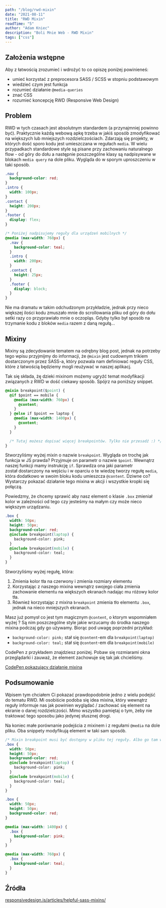 ```yaml
---
path: "/blog/rwd-mixin"
date: "2021-08-11"
title: "RWD Mixin"
readTime: "5"
author: "Adam Kniec"
description: "Boli Mnie Web - RWD Mixin"
tags: ["css"]
---
```


## Założenia wstępne

Aby z łatwością zrozumieć i wdrożyć to co opiszę poniżej powinieneś:

- umieć korzystać z preprocesora SASS / SCSS w stopniu podstawowym
- wiedzieć czym jest funkcja
- rozumieć działanie `@media-queries`
- znać CSS
- rozumieć koncepcję RWD (Responsive Web Design)

## Problem

RWD w tych czasach jest absolutnym standardem (a przynajmniej powinno być).
Praktycznie każdą webową apkę trzeba w jakiś sposób zmodyfikować na większych lub mniejszych rozdzielczościach. Zdarzają się projekty, w których dość sporo kodu jest umieszczana w regułach `media`. W wielu przypadkach standardowe style są pisane przy zachowaniu naturalnego flow - od góry do dołu a następnie poszczególne klasy są nadpisywane w blokach `media query` na dole pliku.
Wygląda do w sporym uproszczeniu w taki sposób.

```css
.nav {
  background-color: red;
}
.intro {
  width: 100px;
}
.contact {
  height: 200px;
}
.footer {
  display: flex;
}

/* Poniżej nadpisujemy reguły dla urządzeń mobilnych */
@media (max-width: 760px) {
  .nav {
    background-color: teal;
  }
  .intro {
    width: 200px;
  }
  .contact {
    height: 25px;
  }
  .footer {
    display: block;
  }
}
```

Nie ma dramatu w takim odchudzonym przykładzie, jednak przy nieco większej ilości kodu zmuszało mnie do scrollowania pliku od góry do dołu setki razy co przyprawiało mnie o oczopląs. Gdyby tylko był sposób na trzymanie kodu z bloków `media` razem z daną regułą...

## Mixiny

Mixiny są zdecydowanie tematem na odrębny blog post, jednak na potrzeby tego wpisu przyjmijmy do informacji, że `@mixin` jest cudownym trikiem dostarczonym przez SASS-a, który pozwala nam definiować reguły CSS, które z łatwością będziemy mogli reużywać w naszej aplikacj.

Tak się składa, żę dzieki mixinom możemy ugryźć temat modyfikacji związanych z RWD w dość ciekawy sposób. Spójrz na poniższy snippet.

```css
@mixin breakpoint($point) {
  @if $point == mobile {
    @media (max-width: 760px) {
      @content;
    }
  } @else if $point == laptop {
    @media (max-width: 1400px) {
      @content;
    }
  }

  /* Tutaj możesz dopisać więcej breakpointów. Tylko nie przesadź :) */
}
```

Stworzyliśmy wyżej mixin o nazwie `breakpoint`. Wygląda on trochę jak funkcja w JS prawda? Przyjmuje on parametr o nazwie `$point`. Wewnątrz naszej funkcji mamy instrukcję `if`. Sprawdza ona jaki parametr został dostarczony na wejściu i w oparciu o te wiedzę tworzy regułę `media`, która dodatkowo w swoim bloku kodu umieszcza `@content`. Dziwne co?
Wystarczy pokazać działanie tego mixina w akcji i wszystkie kropki się połączą.

Powiedzmy, że chcemy sprawić aby nasz element o klasie `.box` zmieniał kolor w zależności od tego czy jesteśmy na małym czy może nieco większym urządzaniu.

```css
.box {
  width: 50px;
  height: 50px;
  background-color: red;
  @include breakpoint(laptop) {
    background-color: pink;
  }
  @include breakpoint(mobile) {
    background-color: teal;
  }
}
```

Stworzyliśmy wyżej regułę, która:

1. Zmienia kolor tła na czerwony i zmienia rozmiary elementu
2. Korzystając z naszego mixina wewnątrz swojego ciała zmienia zachowanie elementu na większych ekranach nadając mu różowy kolor tła.
3. Również korzystając z mixina `breakpoint` zmienia tło elementu `.box`, jednak na nieco mniejszych ekranach.

Masz już pomysł co jest tym magicznym `@content`, o ktorym wspomniałem wyżej ?
Są nim poszczególne style jakie wrzucamy do środka naszego mixina podczaj gdy go używamy. Biorąc pod uwagę poprzedni przykład:

- `background-color: pink;` stał się `@content`-em dla `breakpoint(laptop)`
- `background-color: teal;` stał się `@content`-em dla `breakpoint(mobile)`

CodePen z przykładem znajdziesz poniżej. Pobaw się rozmiarami okna przeglądarki i zauważ, że element zachowuje się tak jak chcieliśmy.

<a href="https://codepen.io/AdamKniec/pen/OJmQZeR" target="_blank">CodePen pokazujący działanie mixina</a>

## Podsumowanie

Wpisem tym chciałem Ci pokazać prawdopodobnie jedno z wielu podejść do tematu RWD. Mi osobiście podoba się idea mixina, który wewnątrz reguły informuje nas jak powinien wyglądać / zachować się element na ekranie o danej rozdzielczości.
Mimo wszystko pamiętaj o tym, żeby nie traktować tego sposobu jako jedynej słusznej drogi.

Na koniec małe porównanie podejścia z mixinem i z regułami `@media` na dole pliku. Oba snippety modyfikują element w taki sam sposób.

```css
/* Mixin breakpoint musi być dostępny w pliku tej reguły. Albo go tam wrzuć albo zaimportuj z innego pliku :) */
.box {
  width: 50px;
  height: 50px;
  background-color: red;
  @include breakpoint(laptop) {
    background-color: pink;
  }
  @include breakpoint(mobile) {
    background-color: teal;
  }
}
```

```css
.box {
  width: 50px;
  height: 50px;
  background-color: red;
}

@media (max-width: 1400px) {
  .box {
    background-color: pink;
  }
}

@media (max-width: 760px) {
  .box {
    background-color: teal;
  }
}
```

## Źródła

<a href="https://responsivedesign.is/articles/helpful-sass-mixins/" target="_blank">responsivedesign.is/articles/helpful-sass-mixins/</a>
